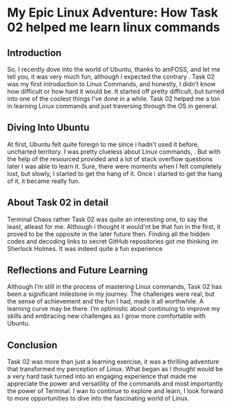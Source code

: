 # My Epic Linux Adventure: How Task 02 helped me learn linux commands

## Introduction


So, I recently dove into the world of Ubuntu, thanks to amFOSS,  and let me tell you, it was very much fun, although i expected the contrary . Task 02 was my first introduction to Linux Commands, and honestly, I didn’t know how difficult or how hard it would be. It started off pretty difficult, but turned into one of the coolest things I’ve done in a while. Task 02 helped me a ton in learning Linux commands and just traversing through the OS in general.


## Diving Into Ubuntu

At first, Ubuntu felt quite foreign to me since i hadn't used it before, uncharted territory. I was pretty clueless about Linux commands, . But with the help of the resourced provided and a lot of stack overflow questions later I was able to learn it. Sure, there were moments when I felt completely lost, but slowly, I started to get the hang of it. Once i started to get the hang of it, it became really fun.


## About Task 02 in detail

Terminal Chaos rather Task 02 was quite an interesting one, to say the least, atleast for me. Although i thought it would'nt be that fun in the first, it proved to be the opposite in the later future then. Finding all the hidden codes and decoding links to secret GitHub repositories got me thinking im Sherlock Holmes. It was indeed quite a fun experience 

## Reflections and Future Learning

Although I’m still in the process of mastering Linux commands, Task 02 has been a significant milestone in my journey. The challenges were real, but the sense of achievement and the fun I had, made it all worthwhile. A learning curve may be there. I’m optimistic about continuing to improve my skills and embracing new challenges as I grow more comfortable with Ubuntu.


## Conclusion


Task 02 was more than just a learning exercise, it  was a thrilling adventure that transformed my perception of Linux. What began as I thought would be a very hard  task turned into an engaging experience that made me appreciate the power and versatility of the commands and most importantly the power of Terminal. I wan to continue to explore and learn, I look forward to more opportunities to dive into the fascinating world of Linux. 
